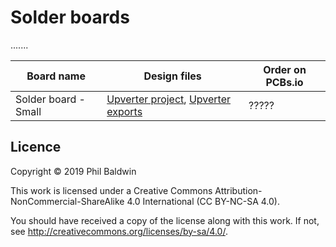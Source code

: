 # Solder boards

.......

| Board name           | Design files | Order on PCBs.io |
| -------------------- | ------------ | ---------------- |
| Solder board - Small | [Upverter project](https://upverter.com/design/trebuchetindustries/9df0e946b0c6e6fa/solder-board---small/), [Upverter exports](./Solder%20board%20-%20Small) | ????? |

## Licence

Copyright © 2019 Phil Baldwin

This work is licensed under a Creative Commons Attribution-NonCommercial-ShareAlike 4.0 International (CC BY-NC-SA 4.0).

You should have received a copy of the license along with this work. If not, see <http://creativecommons.org/licenses/by-sa/4.0/>.
